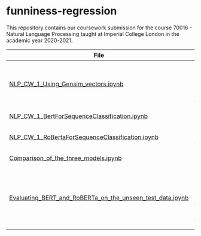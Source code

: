 # funniness-regression

This repository contains our coursework submission for the course 70016 - Natural Language Processing taught at Imperial College London in the academic year 2020-2021.

| File | Contents|
|------|---------|
|[NLP_CW_1_Using_Gensim_vectors.ipynb](NLP_CW_1_Using_Gensim_vectors.ipynb)| LSTM model trained using different word embeddings from Gensim. To use a different wird embedding to the one in this notebook, please download the embeddings and substitute the file path in the appropriate line with the correct path to the downloaded embeddings. |
| [NLP_CW_1_BertForSequenceClassification.ipynb](NLP_CW_1_BertForSequenceClassification.ipynb) | This notebook tunes a pre-trained BERT classifier to our regression task. |
| [NLP_CW_1_RoBertaForSequenceClassification.ipynb](NLP_CW_1_RoBertaForSequenceClassification.ipynb) | This notebook fine-tunes a pre-trained RoBERTa Sequence Classification model to our regression task.|
| [Comparison_of_the_three_models.ipynb](Comparison_of_the_three_models.ipynb) | This notebook compares the predictions of the three models on the [dev.csv](data\dev.csv) dataset|
|[Evaluating_BERT_and_RoBERTa_on_the_unseen_test_data.ipynb](Evaluating_BERT_and_RoBERTa_on_the_unseen_test_data.ipynb) | This notebook evaluates the fine-tuned BERT and RoBERTa models on the unseen test data. Note that this requires the saved models that are obtained from training the BERT and RoBERTa models in the [NLP_CW_1_BertForSequenceClassification.ipynb](NLP_CW_1_BertForSequenceClassification.ipynb) and the  [NLP_CW_1_RoBertaForSequenceClassification.ipynb](NLP_CW_1_RoBertaForSequenceClassification.ipynb) notebooks above. |